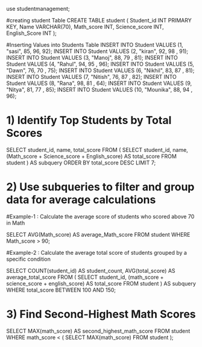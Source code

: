 use studentmanagement;

#creating student Table
CREATE TABLE student (
   Student_id INT PRIMARY KEY,
   Name VARCHAR(70),
   Math_score INT,
   Science_score INT,
   English_Score INT
   );
   
#Inserting Values into Students Table 
INSERT INTO Student VALUES (1, "sasi", 85, 96, 92); 
INSERT INTO Student VALUES (2, "kiran", 92, 98 , 91);
INSERT INTO Student VALUES (3, "Manoj", 88, 79 , 81);
INSERT INTO Student VALUES (4, "Rahul", 94, 95 , 96);
INSERT INTO Student VALUES (5, "Dawn", 76, 70 , 75);
INSERT INTO Student VALUES (6, "Nikhil", 83, 87 , 81);
INSERT INTO Student VALUES (7, "Nitish", 76, 87 , 82);
INSERT INTO Student VALUES (8, "Rana", 98, 81 , 64);
INSERT INTO Student VALUES (9, "Nitya", 81, 77 , 85);
INSERT INTO Student VALUES (10, "Mounika", 88, 94 , 96);

# 1)  Identify Top Students by Total Scores

SELECT student_id, name, total_score
FROM (
    SELECT student_id, name, 
           (Math_score + Science_score + English_score) AS total_score
    FROM student
) AS subquery
ORDER BY total_score DESC
LIMIT 7;


# 2)  Use subqueries to filter and group data for average calculations
#Example-1 : Calculate the average score of students who scored above 70 in Math

SELECT AVG(Math_score) AS average_Math_score
FROM student
WHERE Math_score > 90;

#Example-2 : Calculate the average total score of students grouped by a specific condition

SELECT COUNT(student_id) AS student_count, 
       AVG(total_score) AS average_total_score
FROM (
    SELECT student_id, 
           (math_score + science_score + english_score) AS total_score
    FROM student
) AS subquery
WHERE total_score BETWEEN 100 AND 150;

# 3) Find Second-Highest Math Scores

SELECT MAX(math_score) AS second_highest_math_score
FROM student
WHERE math_score < (
    SELECT MAX(math_score) FROM student
);


   
